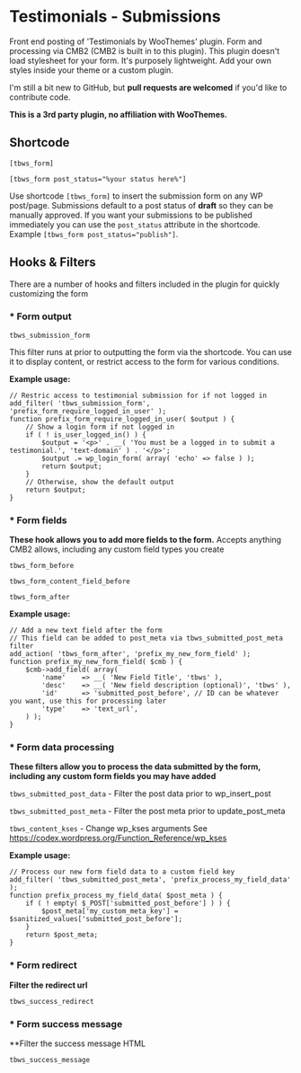 # Testimonials - Submissions
Front end posting of 'Testimonials by WooThemes' plugin. Form and processing via CMB2 (CMB2 is built in to this plugin). This plugin doesn't load stylesheet for your form. It's purposely lightweight. Add your own styles inside your theme or a custom plugin.

I'm still a bit new to GitHub, but **pull requests are welcomed** if you'd like to contribute code.

**This is a 3rd party plugin, no affiliation with WooThemes.**

## Shortcode
`[tbws_form]`

`[tbws_form post_status="%your status here%"]`

Use shortcode `[tbws_form]` to insert the submission form on any WP post/page.
Submissions default to a post status of **draft** so they can be manually approved.
If you want your submissions to be published immediately you can use the `post_status` attribute in the shortcode. Example `[tbws_form post_status="publish"]`.

## Hooks & Filters
There are a number of hooks and filters included in the plugin for quickly customizing the form

### * Form output
`tbws_submission_form`

This filter runs at prior to outputting the form via the shortcode. You can use it to display content, or restrict access to the form for various conditions.

**Example usage:**
```
// Restric access to testimonial submission for if not logged in
add_filter( 'tbws_submission_form', 'prefix_form_require_logged_in_user' );
function prefix_form_require_logged_in_user( $output ) {
    // Show a login form if not logged in
    if ( ! is_user_logged_in() ) {
        $output = '<p>' . __( 'You must be a logged in to submit a testimonial.', 'text-domain' ) . '</p>';
        $output .= wp_login_form( array( 'echo' => false ) );
        return $output;
    }
    // Otherwise, show the default output
    return $output;
}
```

### * Form fields
**These hook allows you to add more fields to the form.**
Accepts anything CMB2 allows, including any custom field types you create

`tbws_form_before`

`tbws_form_content_field_before`

`tbws_form_after`

**Example usage:**
```
// Add a new text field after the form
// This field can be added to post_meta via tbws_submitted_post_meta filter
add_action( 'tbws_form_after', 'prefix_my_new_form_field' );
function prefix_my_new_form_field( $cmb ) {
    $cmb->add_field( array(
        'name'    => __( 'New Field Title', 'tbws' ),
        'desc'    => __( 'New field description (optional)', 'tbws' ),
        'id'      => 'submitted_post_before', // ID can be whatever you want, use this for processing later
        'type'    => 'text_url',
    ) );
}
```

### * Form data processing
**These filters allow you to process the data submitted by the form, including any custom form fields you may have added**

`tbws_submitted_post_data` - Filter the post data prior to wp_insert_post

`tbws_submitted_post_meta` - Filter the post meta prior to update_post_meta

`tbws_content_kses` - Change wp_kses arguments
See https://codex.wordpress.org/Function_Reference/wp_kses

**Example usage:**
```
// Process our new form field data to a custom field key
add_filter( 'tbws_submitted_post_meta', 'prefix_process_my_field_data' );
function prefix_process_my_field_data( $post_meta ) {
	if ( ! empty( $_POST['submitted_post_before'] ) ) {
		$post_meta['my_custom_meta_key'] = $sanitized_values['submitted_post_before'];
	}
	return $post_meta;
}
```

### * Form redirect
**Filter the redirect url**

`tbws_success_redirect`

### * Form success message
**Filter the success message HTML

`tbws_success_message`
